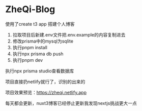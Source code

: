 # ZheQi-Blog

使用了create t3 app 搭建个人博客

1. 拉取项目后新建.env文件把.env.example的内容复制进去
2. 修改prisma中的mysql为sqlite
3. 执行pnpm install
4. 执行npx prisma db push
5. 执行pnpm dev

执行npx prisma studio查看数据库

项目直接扔netlify就行了，识别的出来的

项目效果预览：https://zheqi.netlify.app

每天都会更新，nuxt3博客已经停止更新我发现nextjs挑战更大一点
